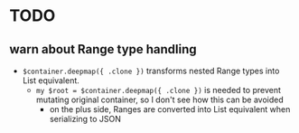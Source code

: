# TODO

## warn about Range type handling

- `$container.deepmap({ .clone })` transforms nested Range types into
  List equivalent.
  - `my $root = $container.deepmap({ .clone })` is needed to prevent
    mutating original container, so I don't see how this can be avoided
    - on the plus side, Ranges are converted into List equivalent when
      serializing to JSON
